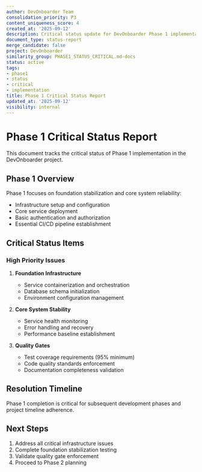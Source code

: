 ```yaml
---
author: DevOnboarder Team
consolidation_priority: P3
content_uniqueness_score: 4
created_at: '2025-09-12'
description: Critical status update for DevOnboarder Phase 1 implementation
document_type: status-report
merge_candidate: false
project: DevOnboarder
similarity_group: PHASE1_STATUS_CRITICAL.md-docs
status: active
tags:
- phase1
- status
- critical
- implementation
title: Phase 1 Critical Status Report
updated_at: '2025-09-12'
visibility: internal
---
```


# Phase 1 Critical Status Report

This document tracks the critical status of Phase 1 implementation in the DevOnboarder project.

## Phase 1 Overview

Phase 1 focuses on foundation stabilization and core system reliability:

- Infrastructure setup and configuration
- Core service deployment
- Basic authentication and authorization
- Essential CI/CD pipeline establishment

## Critical Status Items

### High Priority Issues

1. **Foundation Infrastructure**
   - Service containerization and orchestration
   - Database schema initialization
   - Environment configuration management

2. **Core System Stability**
   - Service health monitoring
   - Error handling and recovery
   - Performance baseline establishment

3. **Quality Gates**
   - Test coverage requirements (95% minimum)
   - Code quality standards enforcement
   - Documentation completeness validation

## Resolution Timeline

Phase 1 completion is critical for subsequent development phases and project timeline adherence.

## Next Steps

1. Address all critical infrastructure issues
2. Complete foundation stabilization testing
3. Validate quality gate enforcement
4. Proceed to Phase 2 planning
